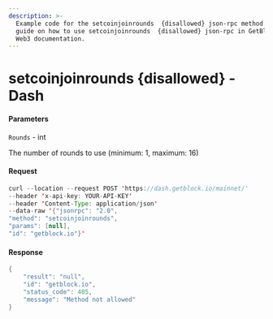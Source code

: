 ```yaml
---
description: >-
  Example code for the setcoinjoinrounds  {disallowed} json-rpc method. Сomplete
  guide on how to use setcoinjoinrounds  {disallowed} json-rpc in GetBlock.io
  Web3 documentation.
---
```


# setcoinjoinrounds {disallowed} - Dash

#### Parameters

`Rounds` - int

The number of rounds to use (minimum: 1, maximum: 16)

#### Request

```java
curl --location --request POST 'https://dash.getblock.io/mainnet/' 
--header 'x-api-key: YOUR-API-KEY' 
--header 'Content-Type: application/json' 
--data-raw '{"jsonrpc": "2.0",
"method": "setcoinjoinrounds",
"params": [null],
"id": "getblock.io"}'
```

#### Response

```java
{
    "result": "null",
    "id": "getblock.io",
    "status_code": 405,
    "message": "Method not allowed"
}
```
